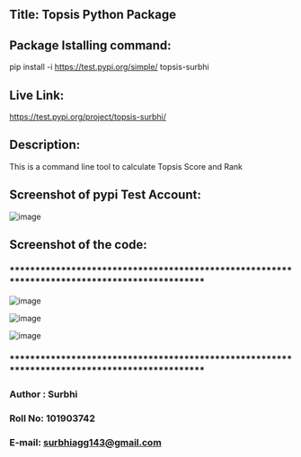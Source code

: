 ## Title: Topsis Python Package

## Package Istalling command: 
pip install -i https://test.pypi.org/simple/ topsis-surbhi

## Live Link:
https://test.pypi.org/project/topsis-surbhi/

## Description: 
This is a command line tool to calculate Topsis Score and Rank

## Screenshot of pypi Test Account:
![image](https://user-images.githubusercontent.com/63094759/208642887-964d06a9-b0ae-43aa-81a2-c3be50ad084b.png)

## Screenshot of the code:
### *********************************************************************************************
![image](https://user-images.githubusercontent.com/63094759/208639761-8ec583d2-1ad7-417b-ab2e-81f01c7dcf6f.png)

![image](https://user-images.githubusercontent.com/63094759/208639837-af3cd610-79c3-4b29-adb2-753bc1a2e9f4.png)

![image](https://user-images.githubusercontent.com/63094759/208639954-b238d7bd-cdd6-4496-8838-c5e7e477df41.png)
### *********************************************************************************************

### Author : Surbhi
### Roll No: 101903742
### E-mail: surbhiagg143@gmail.com
